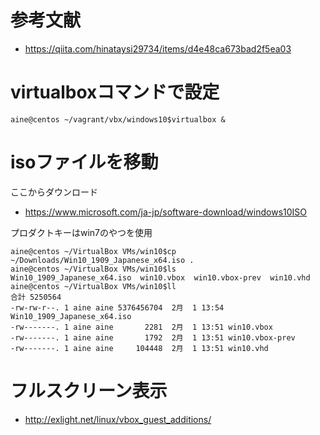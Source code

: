 
# 参考文献

- https://qiita.com/hinataysi29734/items/d4e48ca673bad2f5ea03

# virtualboxコマンドで設定

```
aine@centos ~/vagrant/vbx/windows10$virtualbox &
```

# isoファイルを移動

ここからダウンロード
- https://www.microsoft.com/ja-jp/software-download/windows10ISO

プロダクトキーはwin7のやつを使用

```
aine@centos ~/VirtualBox VMs/win10$cp ~/Downloads/Win10_1909_Japanese_x64.iso .
aine@centos ~/VirtualBox VMs/win10$ls
Win10_1909_Japanese_x64.iso  win10.vbox  win10.vbox-prev  win10.vhd
aine@centos ~/VirtualBox VMs/win10$ll
合計 5250564
-rw-rw-r--. 1 aine aine 5376456704  2月  1 13:54 Win10_1909_Japanese_x64.iso
-rw-------. 1 aine aine       2281  2月  1 13:51 win10.vbox
-rw-------. 1 aine aine       1792  2月  1 13:51 win10.vbox-prev
-rw-------. 1 aine aine     104448  2月  1 13:51 win10.vhd
```

# フルスクリーン表示
- http://exlight.net/linux/vbox_guest_additions/
